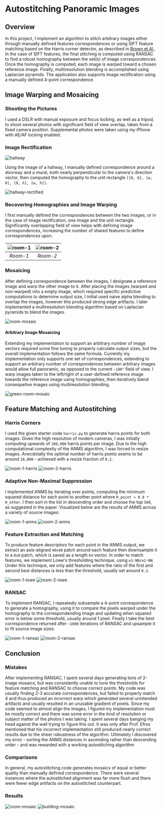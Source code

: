 # Autostitching Panoramic Images

## Overview

In this project, I implement an algorithm to stitch arbitrary images either through manually defined features correspondences or using SIFT feature matching based on the Harris corner detector, as described in [Brown et Al.](http://matthewalunbrown.com/papers/cvpr05.pdf). In the case of SIFT features, the final stitching is computed using RANSAC to find a robust homography between the set(s) of image correspondences. Once the homography is computed, each image is warped toward a chosen reference image. Finally, multiresolution blending is accomplished using Laplacian pyramids. The application also supports image rectification using a manually defined 4-point correspondence.

## Image Warping and Mosaicing

### Shooting the Pictures

I used a DSLR with manual exposure and focus locking, as well as a tripod, to shoot several photos with significant field of view overlap, taken from a fixed camera position. Supplemental photos were taken using my iPhone with AE/AF locking enabled. 

### Image Rectification

![hallway](/docs/assets/imgs/readme/hallway.jpg "Hallway")

Using the image of a hallway, I manually defined correspondence around a doorway and a mural, both nearly perpendicular to the camera's direction vector, then computed the homography to the unit rectangle `[[0, 0], [w, 0], [0, h], [w, h]]`.

![hallway-rectified](/docs/assets/imgs/readme/hallway-rectified.jpg "Hallway Rectified")


### Recovering Homographies and Image Warping

I first manually defined the correspondences between the two images, or in the case of image rectification,
one image and the unit rectangle. Significantly overlapping field of view helps with defining image correspondences, increasing the number of shared features to define correspondences upon.

| ![room-1](/docs/assets/imgs/docs/room-1_vec.jpg "Room-1") | ![room-2](/docs/assets/imgs/docs/room-2_vec.jpg "Room-2")
|:--:|:--:|
| *Room-1* | *Room-2* |


### Mosaicing

After defining correspondence between the images, I designate a reference image and warp the other image to it. After placing the images (warped and non-warped) into a empty image, which required specific predictive computations to determine output size, I initial used naive alpha blending to overlap the images, however this produced strong edge artifacts. I later implemented a multiresolution blending algorithm based on Laplacian pyramids to blend the images.

![room-mosaic](/docs/assets/imgs/docs/room-mosaic.jpg "Room Mosaic")

#### Arbitrary Image Mosaicing

Extending my implementation to support an arbitrary number of image vectors required some fine tuning to properly calculate output sizes, but the overall implementation follows the same formula. Currently my implementation only supports one set of correspondences, extending to support an arbitrary number of correspondences between arbitrary images would allow full panoramic, as opposed to the current `~180°` field of view. I warp images taken to the left/right of a user-defined reference image towards the reference image using homographies, then iteratively blend consequetive images using multiresolution blending.

![green-room-mosaic](/docs/assets/imgs/docs/green-room-mosaic.jpg "Green Room Mosaic")

## Feature Matching and Autostitching

### Harris Corners

I used the given starter code `harris.py` to generate harris points for both images. Given the high resolution of modern cameras, I was initially computing upwards of `100,000` harris points per image. Due to the high computational complexity of the ANMS algorithm, I was forced to resize images. Anecdotally the optimal number of harris points seems to be around `10,000` - achieved with a resize fraction of `0.2`.

![room-1-harris](/docs/assets/imgs/docs/room-1_harris.jpg "Room 1 Harris")
![room-2-harris](/docs/assets/imgs/docs/room-2_harris.jpg "Room 2 Harris")

### Adaptive Non-Maximal Suppression

I implemented ANMS by iterating over points, computing the minimum squared distance for each point to another point where `H_point < 0.9 * H_other`. I then sort in the list in descending order and choose the top `500`, as suggested in the paper. Visualized below are the results of ANMS across a variety of source images:

![room-1-anms](/docs/assets/imgs/docs/room-1_anms.jpg "Room 1 ANMS")
![room-2-anms](/docs/assets/imgs/docs/room-2_anms.jpg "Room 2 ANMS")

### Feature Extraction and Matching

To produce feature descriptors for each point in the ANMS output, we extract an axis-aligned `40x40` patch around each feature then downsample it to a `8x8` patch, which is saved as a length `64` vector. In order to match features, we implement Lowe's thresholding technique, using `e1-NN/e2-NN`. Under this technique, we only add features where the ratio of the first and second best distances is less than the threshold, usually set around `0.3`.

![room-1-lowe](/docs/assets/imgs/docs/room-1_lowe.jpg "Room 1 Lowe")
![room-2-lowe](/docs/assets/imgs/docs/room-2_lowe.jpg "Room 2 Lowe")

### RANSAC

To implement RANSAC, I repeatedly subsample a 4-point correspondence to generate a homography, using it to compare the pixels warped under the homography to the correspondending image and updating when squared error is below some threshold, usually around 1 pixel. Finally I take the best correspondence returned after `~1000` iterations of RANSAC and upsample it to fit source image sizes.

![room-1-ransac](/docs/assets/imgs/docs/room-1_RANSAC.jpg "Room 1 RANSAC")
![room-2-ransac](/docs/assets/imgs/docs/room-2_lowe.jpg "Room 2 RANSAC")

## Conclusion

### Mistakes

After implementing RANSAC, I spent several days generating tons of 2-image mosaics, but was consistently unable to tune the thresholds for feature matching and RANSAC to choose correct points. My code was usually finding 2-3 accurate correspondences, but failed to properly match 4 and thus produced an incorrect warp which generated several unintended artifacts and usually resulted in an unusable gradient of pixels. Since my code seemed to almost align the images, I figured my implementation must be mostly correct and there was some error in the kind of resolution or subject matter of the photos I was taking. I spent several days banging my head against the wall trying to figure this out. It was only after Prof. Efros mentioned that his incorrect implementation still produced nearly correct results due to the sheer robustness of the algorithm. Ultimately I discovered my error - sorting the ANMS distances in ascending rather than descending order - and was rewarded with a working autostitching algorithm

### Comparisons

In general, my autostitching code generates mosaics of equal or better quality than manually defined correspondence. There were several instances where the autostitched alignment was far more flush and there were fewer edge artifacts on the autostitched counterpart.

### Results

![room-mosaic](/assets/imgs/readme/room-mosaic.jpg "Room Mosaic")
![building-mosaic](/assets/imgs/readme/building-mosaic.jpg "Building Mosaic")


